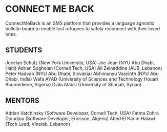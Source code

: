 CONNECT ME BACK
==============

ConnectMeBack is an SMS platform that provides a language agnostic bulletin board to enable lost refugees to safely reconnect with their loved ones.

STUDENTS
--------------
Jocelyn Schulz (New York University, USA)
Joe Jean (NYU Abu Dhabi, Haiti)
Adrian Soghoian (Cornell Tech, USA)
Ali Zeineddine (AUB, Lebanon)
Peter Hadvab (NYU Abu Dhabi, Slovakia)
Abhimanyu Vasishth (NYU Abu Dhabi, India)
Wafa AYAD (University of Sciences and Technology Houari Boumediene, Algeria)
Diala Alabsi (University of Sharjah, Syrian)


MENTORS
--------------
Adrian Vatchinsky (Software Developer, Cornell Tech, USA)
Fatma Zohra Djoudjou (Software Developer, Ericsson, Algeria)
Abed El Karim Halawi (Tech Lead, Vinelab, Lebanon)
